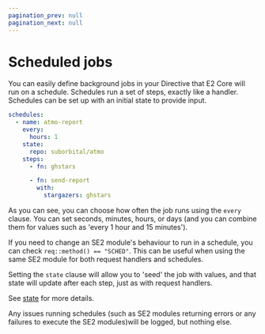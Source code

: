 ```yaml
---
pagination_prev: null
pagination_next: null
---
```


# Scheduled jobs

You can easily define background jobs in your Directive that E2 Core will run on a schedule. Schedules run a set of steps, exactly like a handler. Schedules can be set up with an initial state to provide input.

```yaml
schedules:
  - name: atmo-report
    every:
      hours: 1
    state:
      repo: suborbital/atmo
    steps:
      - fn: ghstars

      - fn: send-report
        with:
          stargazers: ghstars
```

As you can see, you can choose how often the job runs using the `every` clause. You can set seconds, minutes, hours, or days (and you can combine them for values such as 'every 1 hour and 15 minutes').

If you need to change an SE2 module's behaviour to run in a schedule, you can check `req::method() == "SCHED"`. This can be useful when using the same SE2 module for both request handlers and schedules.


Setting the `state` clause will allow you to 'seed' the job with values, and that state will update after each step, just as with request handlers. 

See [state](../concepts/state.md) for more details.

Any issues running schedules (such as SE2 modules returning errors or any failures to execute the SE2 modules)will be logged, but nothing else.

